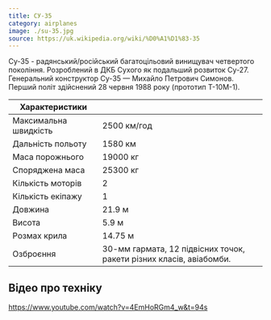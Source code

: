 ```yaml
---
title: СУ-35
category: airplanes
image: ./su-35.jpg
source: https://uk.wikipedia.org/wiki/%D0%A1%D1%83-35
---
```


Су-35 - радянський/російський багатоцільовий винищувач четвертого покоління. Розроблений в ДКБ Сухого як подальший розвиток Су-27. Генеральний конструктор Су-35 — Михайло Петрович Симонов. Перший політ здійснений 28 червня 1988 року (прототип Т-10М-1).

| Характеристики        |                                                                     |
| --------------------- | ------------------------------------------------------------------- |
| Максимальна швидкість | 2500 км/год                                                         |
| Дальність польоту     | 1580 км                                                             |
| Маса порожнього       | 19000 кг                                                            |
| Споряджена маса       | 25300 кг                                                            |
| Кількість моторів     | 2                                                                   |
| Кількість екіпажу     | 1                                                                   |
| Довжина               | 21.9 м                                                              |
| Висота                | 5.9 м                                                               |
| Розмах крила          | 14.75 м                                                             |
| Озброєння             | 30-мм гармата, 12 підвісних точок, ракети різних класів, авіабомби. |

## Відео про техніку

https://www.youtube.com/watch?v=4EmHoRGm4_w&t=94s
